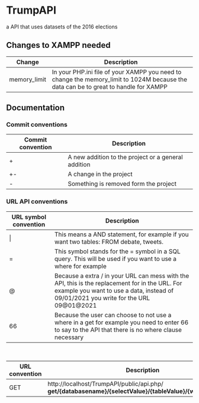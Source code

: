 # TrumpAPI
a API that uses datasets of the 2016  elections

<h2> Changes to XAMPP needed</h2>
<table>
<thead>
<tr>
<th>Change</th>
<th>Description</th>
</tr>
</thead>
<tbody>
 
<tr>
<td>memory_limit</td>
<td>In your PHP.ini file of your XAMPP you need to change the memory_limit to 1024M because the data can be to great to handle for XAMPP</td>
</tr>
</tbody>
</table>

<h2> Documentation</h2>
<h3> Commit conventions</h3>
<table>
<thead>
<tr>
<th>Commit convention</th>
<th>Description</th>
</tr>
</thead>
<tbody>
 
<tr>
<td>+</td>
<td>A new addition to the project or a general addition</td>
</tr>
<tr>
<td>+-</td>
<td>A change in the project</td>
</tr>
<td>-</td>
<td>Something is removed form the project</td>
</tr>
</tbody>
</table>

<h3> URL API conventions</h3>
<table>
<thead>
<tr>
<th>URL symbol convention</th>
<th>Description</th>
</tr>
</thead>
<tbody>
 
<tr>
<td>|</td>
<td>This means a AND statement, for example if you want two tables: FROM debate, tweets.</td>
</tr>
<tr>
<td>=</td>
<td>This symbol stands for the = symbol in a SQL query. This will be used if you want to use a where for example</td>
</tr>
<td>@</td>
<td>Because a extra / in your URL can mess with the API, this is the replacement for in the URL. For example you want to use a data, instead of 09/01/2021 you write for the URL 09@01@2021</td>
</tr>
</tr>
<td>66</td>
<td>Because the user can choose to not use a where in a get for example you need to enter 66 to say to the API that there is no where clause necessary</td>
</tr>
</tbody>
</table>

<br>

<table>
<thead>
<tr>
<th>URL convention</th>
<th>Description</th>
</tr>
</thead>
<tbody>
 
<tr>
<td>GET</td>
<td>http://localhost/TrumpAPI/public/api.php/  <b>get/{databasename}/{selectValue}/{tableValue}/{whereValue}/</b>td>
</tr>
</tbody>
</table>
